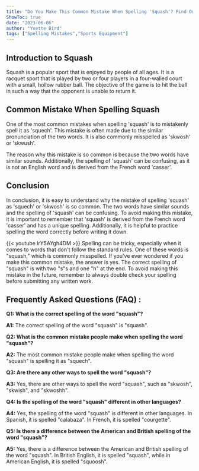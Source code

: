 ```yaml
---
title: "Do You Make This Common Mistake When Spelling 'Squash'? Find Out Now!"
ShowToc: true 
date: "2023-06-06"
author: "Yvette Bird" 
tags: ["Spelling Mistakes","Sports Equipment"]
---
```

## Introduction to Squash

Squash is a popular sport that is enjoyed by people of all ages. It is a racquet sport that is played by two or four players in a four-walled court with a small, hollow rubber ball. The objective of the game is to hit the ball in such a way that the opponent is unable to return it.

## Common Mistake When Spelling Squash

One of the most common mistakes when spelling 'squash' is to mistakenly spell it as 'squech'. This mistake is often made due to the similar pronunciation of the two words. It is also commonly misspelled as 'skwosh' or 'skwush'.

The reason why this mistake is so common is because the two words have similar sounds. Additionally, the spelling of 'squash' can be confusing, as it is not an English word and is derived from the French word 'casser'.

## Conclusion

In conclusion, it is easy to understand why the mistake of spelling 'squash' as 'squech' or 'skwosh' is so common. The two words have similar sounds and the spelling of 'squash' can be confusing. To avoid making this mistake, it is important to remember that 'squash' is derived from the French word 'casser' and has a unique spelling. Additionally, it is helpful to practice spelling the word correctly before writing it down.

{{< youtube lrY5AYgh4DM >}} 
Spelling can be tricky, especially when it comes to words that don't follow the standard rules. One of these words is "squash," which is commonly misspelled. If you've ever wondered if you make this common mistake, the answer is yes. The correct spelling of "squash" is with two "s"s and one "h" at the end. To avoid making this mistake in the future, remember to always double check your spelling before submitting any written work.

## Frequently Asked Questions (FAQ) :
**Q1: What is the correct spelling of the word "squash"?**

**A1:** The correct spelling of the word "squash" is "squash".

**Q2: What is the common mistake people make when spelling the word "squash"?**

**A2:** The most common mistake people make when spelling the word "squash" is spelling it as "squech".

**Q3: Are there any other ways to spell the word "squash"?**

**A3:** Yes, there are other ways to spell the word "squash", such as "skwosh", "skwish", and "skwoshh".

**Q4: Is the spelling of the word "squash" different in other languages?**

**A4:** Yes, the spelling of the word "squash" is different in other languages. In Spanish, it is spelled "calabaza". In French, it is spelled "courgette".

**Q5: Is there a difference between the American and British spelling of the word "squash"?**

**A5:** Yes, there is a difference between the American and British spelling of the word "squash". In British English, it is spelled "squash", while in American English, it is spelled "squoosh".





